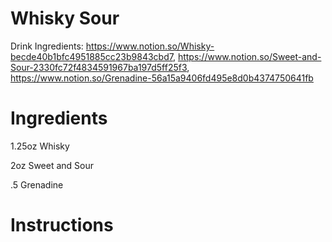# Whisky Sour

Drink Ingredients: https://www.notion.so/Whisky-becde40b1bfc4951885cc23b9843cbd7, https://www.notion.so/Sweet-and-Sour-2330fc72f4834591967ba197d5ff25f3, https://www.notion.so/Grenadine-56a15a9406fd495e8d0b4374750641fb

# Ingredients

1.25oz Whisky

2oz Sweet and Sour

.5 Grenadine

# Instructions